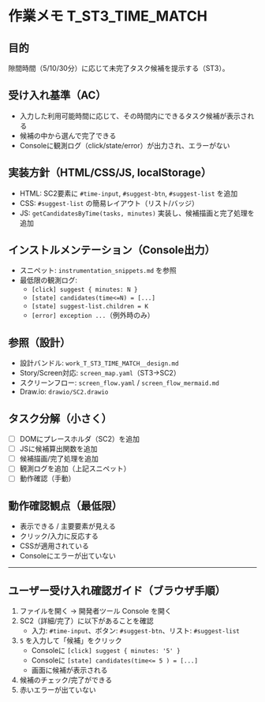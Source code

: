 # 作業メモ T_ST3_TIME_MATCH

## 目的
隙間時間（5/10/30分）に応じて未完了タスク候補を提示する（ST3）。

## 受け入れ基準（AC）
- 入力した利用可能時間に応じて、その時間内にできるタスク候補が表示される
- 候補の中から選んで完了できる
- Consoleに観測ログ（click/state/error）が出力され、エラーがない

## 実装方針（HTML/CSS/JS, localStorage）
- HTML: SC2要素に `#time-input`, `#suggest-btn`, `#suggest-list` を追加
- CSS: `#suggest-list` の簡易レイアウト（リスト/バッジ）
- JS: `getCandidatesByTime(tasks, minutes)` 実装し、候補描画と完了処理を追加

## インストルメンテーション（Console出力）
- スニペット: `instrumentation_snippets.md` を参照
- 最低限の観測ログ:
  - `[click] suggest { minutes: N }`
  - `[state] candidates(time<=N) = [...]`
  - `[state] suggest-list.children = K`
  - `[error] exception ...`（例外時のみ）

## 参照（設計）
- 設計バンドル: `work_T_ST3_TIME_MATCH__design.md`
- Story/Screen対応: `screen_map.yaml`（ST3→SC2）
- スクリーンフロー: `screen_flow.yaml` / `screen_flow_mermaid.md`
- Draw.io: `drawio/SC2.drawio`

## タスク分解（小さく）
- [ ] DOMにプレースホルダ（SC2）を追加
- [ ] JSに候補算出関数を追加
- [ ] 候補描画/完了処理を追加
- [ ] 観測ログを追加（上記スニペット）
- [ ] 動作確認（手動）

## 動作確認観点（最低限）
- 表示できる / 主要要素が見える
- クリック/入力に反応する
- CSSが適用されている
- Consoleにエラーが出ていない

---

## ユーザー受け入れ確認ガイド（ブラウザ手順）
1) ファイルを開く → 開発者ツール Console を開く
2) SC2（詳細/完了）に以下があることを確認
   - 入力: `#time-input`、ボタン: `#suggest-btn`、リスト: `#suggest-list`
3) `5` を入力して「候補」をクリック
   - Consoleに `[click] suggest { minutes: '5' }`
   - Consoleに `[state] candidates(time<= 5 ) = [...]`
   - 画面に候補が表示される
4) 候補のチェック/完了ができる
5) 赤いエラーが出ていない
